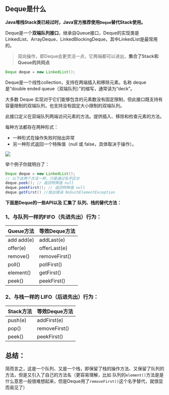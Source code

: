 ## Deque是什么

**Java堆栈Stack类已经过时，Java官方推荐使用`Deque`替代Stack使用。**

Deque是一个**双端队列接口**，继承自Queue接口，Deque的实现类是LinkedList、ArrayDeque、LinkedBlockingDeque，其中LinkedList是最常用的。

> 双向操作，即Deque会更灵活一点，它两端都可以进出，**集合了Stack和Queue的共同点**

```java
Deque deque = new LinkedList();
```



Deque是一个线性collection，支持在两端插入和移除元素。名称 deque 是“double ended queue（双端队列）”的缩写，通常读为“deck”。

大多数 Deque 实现对于它们能够包含的元素数没有固定限制，但此接口既支持有容量限制的双端队列，也支持没有固定大小限制的双端队列。

此接口定义在双端队列两端访问元素的方法。提供插入、移除和检查元素的方法。

每种方法都存在两种形式：

- 一种形式在操作失败时抛出异常
- 另一种形式返回一个特殊值（null 或 false，具体取决于操作）。 

 ![](https://cdn.jsdelivr.net/gh/DogerRain/image@main/img-20210401/image-20210512103923684.png)

举个例子你就明白了：

```java
Deque deque = new LinkedList();
// 以下这两个方法一样，只是通过名字区分
deque.peek(); // 返回特殊值 null
deque.peekFirst(); // 返回特殊值 null
deque.getFirst() //抛出错误 NoSuchElementException
```



**下面是Deque的一些API以及 汇集了 队列、栈的替代方法：**

### 1、与队列一样的FIFO（先进先出）行为：

| **Queue方法** | **等效Deque方法** |
| ------------- | ----------------- |
| add add(e)    | addLast(e)        |
| offer(e)      | offerLast(e)      |
| remove()      | removeFirst()     |
| poll()        | pollFirst()       |
| element()     | getFirst()        |
| peek()        | peekFirst()       |

### 2、与栈一样的 LIFO（后进先出）行为：

| **Stack方法** | **等效Deque方法** |
| ------------- | ----------------- |
| push(e)       | addFirst(e)       |
| pop()         | removeFirst()     |
| peek()        | peekFirst()       |



## 总结：

简而言之，这是一个队列、又是一个栈，即保留了栈的操作方法、又保留了队列的方法，但是又引入了自己的方法名（更容易理解，比如 队列的`element()`方法是是什么意思一般很难想起来，但是Deque用了`removeFirst()`这个名字替代，就很显而易见了）